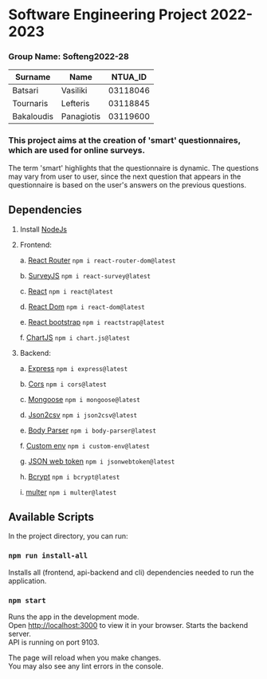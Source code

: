 # Software Engineering Project 2022-2023

### Group Name: Softeng2022-28


|        Surname      |    Name      |    NTUA_ID      |
|---------------------|--------------|-----------------|
| Batsari             | Vasiliki     |    03118046     |
| Tournaris           | Lefteris     |    03118845     |
| Bakaloudis          | Panagiotis   |    03119600     |


### This project aims at the creation of 'smart' questionnaires, which are used for online surveys.

The term 'smart' highlights that the questionnaire is dynamic. The questions may vary from user to user, since the next question that appears in the questionnaire is based on the user's answers on the previous questions.

## Dependencies

1. Install [NodeJs](https://nodejs.org/en/)
2. Frontend:

   a. [React Router](https://reactrouter.com/en/main)
   `npm i react-router-dom@latest`

   b. [SurveyJS](https://surveyjs.io/)
   `npm i react-survey@latest`

   c. [React](https://reactjs.org/)
   `npm i react@latest`

   d. [React Dom](https://reactjs.org/docs/react-dom.html)
   `npm i react-dom@latest`

   e. [React bootstrap](https://reactstrap.github.io/)
   `npm i reactstrap@latest`

   f. [ChartJS](https://www.chartjs.org/)
   `npm i chart.js@latest`

3. Backend:

   a. [Express](https://expressjs.com/)
   `npm i express@latest`

   b. [Cors](https://www.npmjs.com/package/cors)
   `npm i cors@latest`

   c. [Mongoose](https://mongoosejs.com/)
   `npm i mongoose@latest`

   d. [Json2csv](https://www.npmjs.com/package/json2csv)
   `npm i json2csv@latest`

   e. [Body Parser](https://www.npmjs.com/package/body-parser)
   `npm i body-parser@latest`

   f. [Custom env](https://www.npmjs.com/package/custom-env)
   `npm i custom-env@latest`

   g. [JSON web token](https://www.npmjs.com/package/jsonwebtoken)
   `npm i jsonwebtoken@latest`

   h. [Bcrypt](https://www.npmjs.com/package/bcrypt)
   `npm i bcrypt@latest`

   i. [multer](https://www.npmjs.com/package/multer)
   `npm i multer@latest`

## Available Scripts

In the project directory, you can run:

### `npm run install-all`

Installs all (frontend, api-backend and cli) dependencies needed to run the application.

### `npm start`

Runs the app in the development mode.\
Open [http://localhost:3000](http://localhost:3000) to view it in your browser.
Starts the backend server.\
API is running on port 9103.

The page will reload when you make changes.\
You may also see any lint errors in the console.
